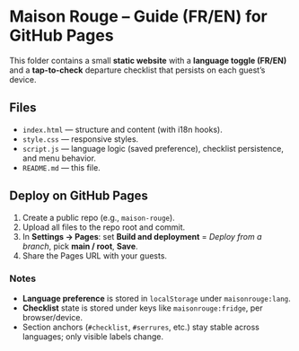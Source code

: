 # Maison Rouge – Guide (FR/EN) for GitHub Pages

This folder contains a small **static website** with a **language toggle (FR/EN)** and a **tap-to-check** departure checklist that persists on each guest’s device.

## Files
- `index.html` — structure and content (with i18n hooks).
- `style.css` — responsive styles.
- `script.js` — language logic (saved preference), checklist persistence, and menu behavior.
- `README.md` — this file.

## Deploy on GitHub Pages
1. Create a public repo (e.g., `maison-rouge`).
2. Upload all files to the repo root and commit.
3. In **Settings → Pages**: set **Build and deployment** = *Deploy from a branch*, pick **main / root**, **Save**.
4. Share the Pages URL with your guests.

### Notes
- **Language preference** is stored in `localStorage` under `maisonrouge:lang`.
- **Checklist** state is stored under keys like `maisonrouge:fridge`, per browser/device.
- Section anchors (`#checklist`, `#serrures`, etc.) stay stable across languages; only visible labels change.
